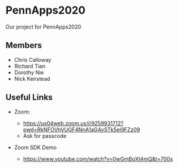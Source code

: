 # PennApps2020
Our project for PennApps2020


## Members
- Chris Calloway
- Richard Tian
- Dorothy Nie
- Nick Keirstead


## Useful Links

- Zoom:
  - https://us04web.zoom.us/j/9259931712?pwd=RkNFOVhVUGF4NnA1aG4ySTk5ei9FZz09
  - Ask for passcode

- Zoom SDK Demo
  - https://www.youtube.com/watch?v=0wGmBoXt4mQ&t=700s
  
  
